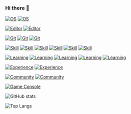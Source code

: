### Hi there 👋

[![OS](https://img.shields.io/badge/OS-macOS-000000?logo=apple&logoColor=white)](https://www.apple.com/macos/)
[![OS](https://img.shields.io/badge/OS-CentOS-262577?logo=centos&logoColor=white)](https://www.centos.org/)

[![Editor](https://img.shields.io/badge/Editor-VSCode-007ACC?logo=visual-studio-code&logoColor=white)](https://code.visualstudio.com/)
[![Editor](https://img.shields.io/badge/Editor-How%20I%20VSCode-292e39?logo=visual-studio-code&logoColor=white)](https://howivscode.com/yslinear/)

[![Git](https://img.shields.io/badge/Git-Github-181717?logo=github&logoColor=white)](https://github.com/yslinear/)
[![Git](https://img.shields.io/badge/Git-GNU%20Privacy%20Guard-0093DD?logo=gnu-privacy-guard&logoColor=white)](https://gnupg.org/)
[![Git](https://img.shields.io/badge/Git-Conventional%20Commits-fa6673?logo=git&logoColor=white)](https://www.conventionalcommits.org/)

[![Skill](https://img.shields.io/badge/Skill-PHP-777BB4?logo=php&logoColor=white)](https://www.php.net/)
[![Skill](https://img.shields.io/badge/Skill-Vanilla%20JS-F7DF1E?logo=javascript&logoColor=white)](http://vanilla-js.com/)
[![Skill](https://img.shields.io/badge/Skill-jQuery-0769AD?logo=jquery&logoColor=white)](https://jquery.com/)
[![Skill](https://img.shields.io/badge/Skill-Bootstrap-0769AD?logo=bootstrap&logoColor=white)](https://getbootstrap.com/)
[![Skill](https://img.shields.io/badge/Skill-MySQL-4479A1?logo=mysql&logoColor=white)](https://www.mysql.com/)
[![Skill](https://img.shields.io/badge/Skill-Joomla-5091CD?logo=joomla&logoColor=white)](https://www.joomla.org/)

[![Learning](https://img.shields.io/badge/Learning-Laravel-FF2D20?logo=laravel&logoColor=white)](https://laravel.com/)
[![Learning](https://img.shields.io/badge/Learning-Vue.js-4FC08D?logo=vue.js&logoColor=white)](https://vuejs.org/)
[![Learning](https://img.shields.io/badge/Learning-Vuetify-1867C0?logo=vuetify&logoColor=white)](https://vuetifyjs.com/)
[![Learning](https://img.shields.io/badge/Learning-Docker-2496ED?logo=docker&logoColor=white)](https://www.docker.com/)
[![Learning](https://img.shields.io/badge/Learning-Amazon%20AWS-232F3E?logo=amazon-aws&logoColor=white)](https://aws.amazon.com/)

[![Experience](https://img.shields.io/badge/Experience-Grafana-F46800?logo=grafana&logoColor=white)](https://www.grafana.com/)
[![Experience](https://img.shields.io/badge/Experience-Prometheus-E6522C?logo=prometheus&logoColor=white)](https://prometheus.io/)

[![Community](https://img.shields.io/badge/Community-Stack%20Overflow-FE7A16?logo=stack-overflow&logoColor=white)](https://stackoverflow.com/users/8970303/yslinear/)
[![Community](https://img.shields.io/badge/Community-DEV%20Community-0A0A0A?logo=dev.to&logoColor=white)](https://dev.to/yslinear/)

[![Game Console](https://img.shields.io/badge/Game%20Console-Nintendo%20Switch-E60012?logo=nintendo-switch&logoColor=white)](https://www.nintendo.com/switch/)

![GitHub stats](https://github-readme-stats.vercel.app/api?username=yslinear&hide=stars&show_icons=true)

![Top Langs](https://github-readme-stats.vercel.app/api/top-langs/?username=yslinear)
